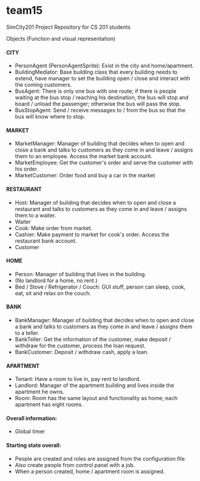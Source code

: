 team15
======

SimCity201 Project Repository for CS 201 students


Objects (Function and visual representation)

#### CITY
+ PersonAgent (PersonAgentSprite): Exist in the city and home/apartment.
+ BuildingMediator: Base building class that every building needs to extend, have manager to set the building open / close and interact with the coming customers.
+ BusAgent: There is only one bus with one route; if there is people waiting at the bus stop / reaching his destination, the bus will stop and board / unload the passenger; otherwise the bus will pass the stop.  
+ BusStopAgent: Send / receive messages to / from the bus so that the bus will know where to stop.

#### MARKET
+ MarketManager: Manager of building that decides when to open and close a bank and talks to customers as they come in and leave / assigns them to an employee. Access the market bank account.
+ MarketEmployee: Get the customer's order and serve the customer with his order.
+ MarketCustomer: Order food and buy a car in the market

#### RESTAURANT
+ Host: Manager of building that decides when to open and close a restaurant and talks to customers as they come in and leave / assigns them to a waiter.
+ Waiter
+ Cook: Make order from market.
+ Cashier: Make payment to market for cook's order. Access the restaurant bank account.
+ Customer

#### HOME
+ Person: Manager of building that lives in the building.
+ (No landlord for a home, no rent.)
+ Bed / Stove / Refrigerator / Couch: GUI stuff, person can sleep, cook, eat, sit and relax on the couch.

#### BANK
+ BankManager: Manager of building that decides when to open and close a bank and talks to customers as they come in and leave / assigns them to a teller.
+ BankTeller: Get the information of the customer, make deposit / withdraw for the customer, process the loan request.
+ BankCustomer: Deposit / withdraw cash, apply a loan.

#### APARTMENT
+ Tenant: Have a room to live in, pay rent to landlord.
+ Landlord: Manager of the apartment building and lives inside the apartment he owns.
+ Room: Room has the same layout and functionality as home; each apartment has eight rooms.

#### Overall information:
+ Global timer

#### Starting state overall:
+ People are created and roles are assigned from the configuration file.
+ Also create people from control panel with a job.
+ When a person created, home / apartment room is assigned.
